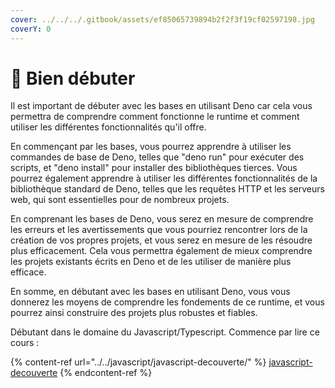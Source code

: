 ```yaml
---
cover: ../../../.gitbook/assets/ef85065739894b2f2f3f19cf02597198.jpg
coverY: 0
---
```


# 👑 Bien débuter

Il est important de débuter avec les bases en utilisant Deno car cela vous permettra de comprendre comment fonctionne le runtime et comment utiliser les différentes fonctionnalités qu'il offre.

En commençant par les bases, vous pourrez apprendre à utiliser les commandes de base de Deno, telles que "deno run" pour exécuter des scripts, et "deno install" pour installer des bibliothèques tierces. Vous pourrez également apprendre à utiliser les différentes fonctionnalités de la bibliothèque standard de Deno, telles que les requêtes HTTP et les serveurs web, qui sont essentielles pour de nombreux projets.

En comprenant les bases de Deno, vous serez en mesure de comprendre les erreurs et les avertissements que vous pourriez rencontrer lors de la création de vos propres projets, et vous serez en mesure de les résoudre plus efficacement. Cela vous permettra également de mieux comprendre les projets existants écrits en Deno et de les utiliser de manière plus efficace.

En somme, en débutant avec les bases en utilisant Deno, vous vous donnerez les moyens de comprendre les fondements de ce runtime, et vous pourrez ainsi construire des projets plus robustes et fiables.



Débutant dans le domaine du Javascript/Typescript. Commence par lire ce cours :&#x20;

{% content-ref url="../../javascript/javascript-decouverte/" %}
[javascript-decouverte](../../javascript/javascript-decouverte/)
{% endcontent-ref %}
